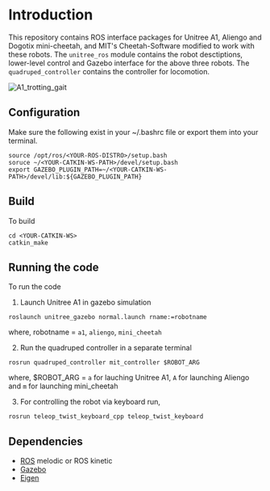 # Introduction

This repository contains ROS interface packages for Unitree A1, Aliengo and Dogotix mini-cheetah, and MIT's Cheetah-Software modified to work with these robots. The `unitree_ros` module contains the robot desctiptions, lower-level control and Gazebo interface for the above three robots. The `quadruped_controller` contains the controller for locomotion. 

![A1_trotting_gait](https://user-images.githubusercontent.com/18585930/141070088-346f687b-6873-43ac-8912-bdecad1b574e.gif)

## Configuration 
Make sure the following exist in your ~/.bashrc file or export them into your terminal.

```
source /opt/ros/<YOUR-ROS-DISTRO>/setup.bash
soruce ~/<YOUR-CATKIN-WS-PATH>/devel/setup.bash
export GAZEBO_PLUGIN_PATH=~/<YOUR-CATKIN-WS-PATH>/devel/lib:${GAZEBO_PLUGIN_PATH}
```
## Build
To build
```
cd <YOUR-CATKIN-WS>
catkin_make 
```
## Running the code

To run the code

1. Launch Unitree A1 in gazebo simulation
```
roslaunch unitree_gazebo normal.launch rname:=robotname

```
where, robotname = `a1`, `aliengo`, `mini_cheetah`

2. Run the quadruped controller in a separate terminal
```
rosrun quadruped_controller mit_controller $ROBOT_ARG
```
where, $ROBOT_ARG = `a` for lauching Unitree A1, `A` for launching Aliengo and `m` for launching mini_cheetah

3. For controlling the robot via keyboard run,
```
rosrun teleop_twist_keyboard_cpp teleop_twist_keyboard

```

## Dependencies
* [ROS](https://www.ros.org/) melodic or ROS kinetic
* [Gazebo](http://gazebosim.org/)
* [Eigen](http://eigen.tuxfamily.org/)
